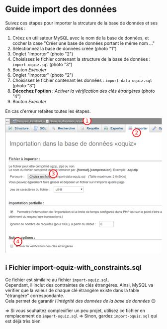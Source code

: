 # Guide import des données

Suivez ces étapes pour importer la strcuture de la base de données et ses données : 

1. Créez un utilisateur MySQL avec le nom de la base de données, et cocher la case "Créer une base de données portant le même nom ..."
2. Sélectionnez la base de données créée (photo "1")
3. Onglet "Importer" (photo "2")
4. Choisissez le fichier contenant la structure de la base de données : `import-oquiz.sql`  (photo "3")
5. Bouton _Exécuter_
6. Onglet "Importer" (photo "2")
7. Choisissez le fichier contenant les données : `import-data-oquiz.sql` (photo "3")
8. **Décochez l'option** : _Activer la vérification des clés étrangères_ (photo "4")
9. Bouton _Exécuter_

En cas d'erreur refaites toutes les étapes.

![](import-data.png)


## :information_source: Fichier import-oquiz-with_constraints.sql

Ce fichier est similaire au fichier `import-oquiz.sql`.  
Cependant, il inclut des contraintes de clés étrangères. Ainsi, MySQL va vérifier que la valeur de chaque clé étrangère existe dans la table "étrangère" correspondante.  
Cela permet de garantir _l'intégrité des données de la base de données_ :wink:

=> Si vous souhaitez complexifier un peu projet, utilisez ce fichier en remplacement de `import-oquiz.sql`
=> Sinon, gardez `import-oquiz.sql` qui est déjà très bien
